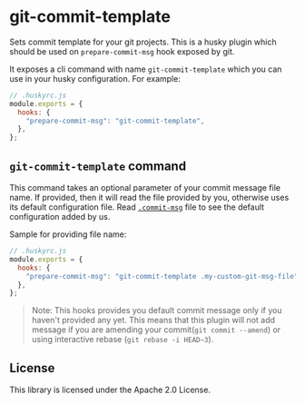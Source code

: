 # git-commit-template

Sets commit template for your git projects. This is a husky plugin which should
be used on `prepare-commit-msg` hook exposed by git.

It exposes a cli command with name `git-commit-template` which you can use in
your husky configuration. For example:

```javascript
// .huskyrc.js
module.exports = {
  hooks: {
    "prepare-commit-msg": "git-commit-template",
  },
};
```

## `git-commit-template` command

This command takes an optional parameter of your commit message file name. If
provided, then it will read the file provided by you, otherwise uses its default
configuration file. Read [`.commit-msg`](.commit-msg) file to see the default configuration
added by us.

Sample for providing file name:

```javascript
// .huskyrc.js
module.exports = {
  hooks: {
    "prepare-commit-msg": "git-commit-template .my-custom-git-msg-file",
  },
};
```

> Note: This hooks provides you default commit message only if you haven't
> provided any yet. This means that this plugin will not add message if you are
> amending your commit(`git commit --amend`) or using interactive rebase
> (`git rebase -i HEAD~3`).

## License

This library is licensed under the Apache 2.0 License.

